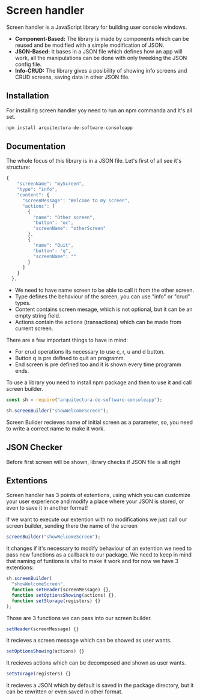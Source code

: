 # Screen handler

Screen handler is a JavaScript library for building user console windows.

* **Component-Based:** The library is made by components which can be reused and be modified with a simple modification of JSON. 
* **JSON-Based:** It bases in a JSON file which defines how an app will work, all the manipulations can be done with only tweeking the JSON config file.
* **Info-CRUD:** The library gives a posibility of showing info screens and CRUD screens, saving data in other JSON file. 

## Installation

For installing screen handler yoy need to run an npm commanda and it's all set.

```jsx
npm install arquitectura-de-software-consoleapp
```

## Documentation

The whole focus of this library is in a JSON file. Let's first of all see it's structure:
```jsx
{
    "screenName": "myScreen",
    "type": "info",
    "content": {
      "screenMessage": "Welcome to my screen",
      "actions": [
        {
          "name": "Other screen",
          "button": "oc",
          "screenName": "otherScreen"
        },
        {
          "name": "Quit",
          "button": "q",
          "screenName": ""
        }
      ]
    }
  },
```

* We need to have name screen to be able to call it from the other screen.
* Type defines the behaviour of the screen, you can use "info" or "crud" types.
* Content contains screen mesage, which is not optional, but it can be an empty string field.
* Actions contain the actions (transactions) which can be made from current screen.

There are a few important things to have in mind:
* For crud operations its necessary to use c, r, u and d button.
* Button q is pre defined to quit an programm.
* End screen is pre defined too and it is shown every time programm ends.

To use a library you need to install npm package and then to use it and call screen builder.

```jsx
const sh = require("arquitectura-de-software-consoleapp");

sh.screenBuilder("showWelcomeScreen");
```

Screen Builder recieves name of initial screen as a parameter, so, you need to write a correct name to make it work.


## JSON Checker

Before first screen will be shown, library checks if JSON file is all right

## Extentions

Screen handler has 3 points of extentions, using which you can customize your user experience and modify a place where your JSON is stored, or even to save it in another format!  

If we want to execute our extention with no modifications we just call our screen builder, sending there the name of the screen  

```jsx
screenBuilder("showWelcomeScreen");
```  

It changes if it's necessary to modify behaviour of an extention we need to pass new functions as a callback to our package. We need to keep in mind that naming of funtions is vital to make it work and for now we have 3 extentions:  

```jsx
sh.screenBuilder(
  "showWelcomeScreen",
  function setHeader(screenMessage) {},
  function setOptionsShowing(actions) {},
  function setStorage(registers) {}
);
```  

Those are 3 functions we can pass into our screen builder.  
```jsx
setHeader(screenMessage) {}  
```
It recieves a screen message which can be showed as user wants.  
```jsx
setOptionsShowing(actions) {}  
```
It recieves actions which can be decomposed and shown as user wants.  
```jsx
setStorage(registers) {} 
```

It recieves a JSON which by default is saved in the package directory, but it can be rewritten or even saved in other format.
